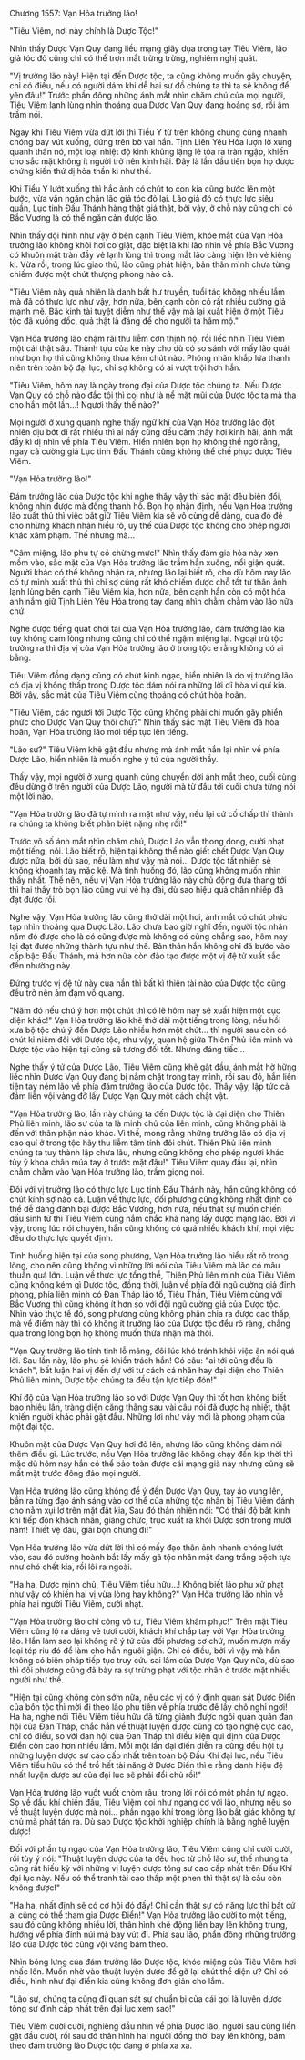 




Chương 1557: Vạn Hỏa trưởng lão!


"Tiêu Viêm, nơi này chính là Dược Tộc!"

Nhìn thấy Dược Vạn Quy đang liều mạng giãy dụa trong tay Tiêu Viêm, lão giả tóc đỏ cũng chỉ có thể trợn mắt trừng trừng, nghiêm nghị quát.

"Vị trưởng lão này! Hiện tại đến Dược tộc, ta cũng không muốn gây chuyện, chỉ có điều, nếu có người dám khi dễ hai sư đồ chúng ta thì ta sẽ không để yên đâu!" Trước phần đông những ánh mắt nhìn chăm chú của mọi người, Tiêu Viêm lạnh lùng nhìn thoáng qua Dược Vạn Quy đang hoảng sợ, rồi âm trầm nói.

Ngay khi Tiêu Viêm vừa dứt lời thì Tiểu Y từ trên không chung cũng nhanh chóng bay vút xuống, đứng trên bờ vai hắn. Tịnh Liên Yêu Hỏa lượn lờ xung quanh thân nó, một loại nhiệt độ kinh khủng lặng lẽ tỏa ra tràn ngập, khiến cho sắc mặt không ít người trở nên kinh hãi. Đây là lần đầu tiên bọn họ được chứng kiến thứ dị hỏa thần kì như thế.

Khi Tiểu Y lướt xuống thì hắc ảnh có chút to con kia cũng bước lên một bước, vừa vặn ngăn chặn lão giả tóc đỏ lại. Lão giả đó có thực lực siêu quần, Lục tinh Đấu Thánh hàng thật giá thật, bởi vậy, ở chỗ này cũng chỉ có Bắc Vương là có thể ngăn cản được lão.

Nhìn thấy đội hình như vậy ở bên cạnh Tiêu Viêm, khóe mắt của Vạn Hỏa trưởng lão không khỏi hơi co giật, đặc biệt là khi lão nhìn về phía Bắc Vương có khuôn mặt tràn đầy vẻ lạnh lùng thì trong mắt lão càng hiện lên vẻ kiêng kị. Vừa rồi, trong lúc giao thủ, lão cũng phát hiện, bản thân mình chưa từng chiếm được một chút thượng phong nào cả.

"Tiêu Viêm này quả nhiên là danh bất hư truyền, tuổi tác không nhiều lắm mà đã có thực lực như vậy, hơn nữa, bên cạnh còn có rất nhiều cường giả mạnh mẽ. Bậc kinh tài tuyệt diễm như thế vậy mà lại xuất hiện ở một Tiêu tộc đã xuống dốc, quả thật là đáng để cho người ta hâm mộ."

Vạn Hỏa trưởng lão chậm rãi thu liễm cơn thịnh nộ, rồi liếc nhìn Tiêu Viêm một cái thật sâu. Thành tựu của kẻ này cho dù có so sánh với mấy lão quái như bọn họ thì cũng không thua kém chút nào. Phóng nhãn khắp lứa thanh niên trên toàn bộ đại lục, chỉ sợ không có ai vượt trội hơn hắn.

"Tiêu Viêm, hôm nay là ngày trọng đại của Dược tộc chúng ta. Nếu Dược Vạn Quy có chỗ nào đắc tội thì coi như là nể mặt mũi của Dược tộc ta mà tha cho hắn một lần…! Ngươi thấy thế nào?"

Mọi người ở xung quanh nghe thấy ngữ khí của Vạn Hỏa trưởng lão đột nhiên dịu bớt đi rất nhiều thì ai nấy cũng đều cảm thấy hơi kinh hãi, ánh mắt đầy kì dị nhìn về phía Tiêu Viêm. Hiển nhiên bọn họ không thể ngờ rằng, ngay cả cường giả Lục tinh Đấu Thánh cũng không thể chế phục được Tiêu Viêm.

"Vạn Hỏa trưởng lão!"

Đám trưởng lão của Dược tộc khi nghe thấy vậy thì sắc mặt đều biến đổi, không nhịn được mà đồng thanh hô. Bọn họ nhận định, nếu Vạn Hỏa trưởng lão xuất thủ thì việc bắt giữ Tiêu Viêm kia sẽ vô cùng dễ dàng, qua đó để cho những khách nhân hiểu rõ, uy thế của Dược tộc không cho phép người khác xâm phạm. Thế nhưng mà…

"Câm miệng, lão phu tự có chừng mực!" Nhìn thấy đám gia hỏa này xen mồm vào, sắc mặt của Vạn Hỏa trưởng lão trầm hẳn xuống, nổi giận quát. Người khác có thể không nhận ra, nhưng lão lại biết rõ, cho dù hôm nay lão có tự mình xuất thủ thì chỉ sợ cũng rất khó chiếm được chỗ tốt từ thân ảnh lạnh lùng bên cạnh Tiêu Viêm kia, hơn nữa, bên cạnh hắn còn có một hỏa anh nắm giữ Tịnh Liên Yêu Hỏa trong tay đang nhìn chằm chằm vào lão nữa chứ.

Nghe được tiếng quát chói tai của Vạn Hỏa trưởng lão, đám trưởng lão kia tuy không cam lòng nhưng cũng chỉ có thể ngậm miệng lại. Ngoại trừ tộc trưởng ra thì địa vị của Vạn Hỏa trưởng lão ở trong tộc e rằng không có ai bằng.

Tiêu Viêm đồng dạng cũng có chút kinh ngạc, hiển nhiên là do vị trưởng lão có địa vị không thấp trong Dược tộc dám nói ra những lời dĩ hòa vi quí kia. Bởi vậy, sắc mặt của Tiêu Viêm cũng thoáng có chút hòa hoãn.

"Tiêu Viêm, các ngươi tới Dược Tộc cũng không phải chỉ muốn gây phiền phức cho Dược Vạn Quy thôi chứ?" Nhìn thấy sắc mặt Tiêu Viêm đã hòa hoãn, Vạn Hỏa trưởng lão mới tiếp tục lên tiếng.

"Lão sư?" Tiêu Viêm khẽ gật đầu nhưng mà ánh mắt hắn lại nhìn về phía Dược Lão, hiển nhiên là muốn nghe ý tứ của người thầy.

Thấy vậy, mọi người ở xung quanh cũng chuyển dời ánh mắt theo, cuối cùng đều dừng ở trên người của Dược Lão, người mà từ đầu tới cuối chưa từng nói một lời nào.

"Vạn Hỏa trưởng lão đã tự mình ra mặt như vậy, nếu lại cứ cố chấp thì thành ra chúng ta không biết phân biệt nặng nhẹ rồi!"

Trước vô số ánh mắt nhìn chăm chú, Dược Lão vẫn thong dong, cười nhạt một tiếng, nói. Lão biết rõ, hiện tại không thể nào giết chết Dược Vạn Quy được nữa, bởi dù sao, nếu làm như vậy mà nói… Dược tộc tất nhiên sẽ không khoanh tay mặc kệ. Mà tình huống đó, lão cũng không muốn nhìn thấy nhất. Thế nên, nếu vị Vạn Hỏa trưởng lão này chủ động đưa thang tới thì hai thầy trò bọn lão cũng vui vẻ hạ đài, dù sao hiệu quả chấn nhiếp đã đạt được rồi.

Nghe vậy, Vạn Hỏa trưởng lão cũng thở dài một hơi, ánh mắt có chút phức tạp nhìn thoáng qua Dược Lão. Lão chưa bao giờ nghĩ đến, người tộc nhân năm đó được cho là có cũng được mà không có cũng chẳng sao, hôm nay lại đạt được những thành tựu như thế. Bản thân hắn không chỉ đã bước vào cấp bậc Đấu Thánh, mà hơn nữa còn đào tạo được một vị đệ tử xuất sắc đến nhường này.

Đứng trước vị đệ tử này của hắn thì bất kì thiên tài nào của Dược tộc cũng đều trở nên ảm đạm vô quang.

"Năm đó nếu chú ý hơn một chút thì có lẽ hôm nay sẽ xuất hiện một cục diện khác!" Vạn Hỏa trưởng lão khẽ thở dài một tiếng trong lòng, nếu hồi xưa bộ tộc chú ý đến Dược Lão nhiều hơn một chút… thì người sau còn có chút kỉ niệm đối với Dược tộc, như vậy, quan hệ giữa Thiên Phủ liên minh và Dược tộc vào hiện tại cũng sẽ tương đối tốt. Nhưng đáng tiếc…

Nghe thấy ý tứ của Dược Lão, Tiêu Viêm cũng khẽ gật đầu, ánh mắt hờ hững liếc nhìn Dược Vạn Quy đang bị nắm chặt trong tay mình, rồi sau đó, hắn liền tiện tay ném lão về phía đám trưởng lão của Dược tộc. Thấy vậy, lập tức cả đám liền vội vàng đỡ lấy Dược Vạn Quy một cách chật vật.

"Vạn Hỏa trưởng lão, lần này chúng ta đến Dược tộc là đại diện cho Thiên Phủ liên minh, lão sư của ta là minh chủ của liên minh, cũng không phải là đến với thân phận nào khác. Vì thế, mong rằng những trưởng lão có địa vị cao quí ở trong tộc hãy thu liễm tâm tính đôi chút. Thiên Phủ liên minh chúng ta tuy thành lập chưa lâu, nhưng cũng không cho phép người khác tùy ý khoa chân múa tay ở trước mặt đâu!" Tiêu Viêm quay đầu lại, nhìn chằm chằm vào Vạn Hỏa trưởng lão, trầm giọng nói.

Đối với vị trưởng lão có thực lực Lục tinh Đấu Thánh này, hắn cũng không có chút kính sợ nào cả. Luận về thực lực, đối phương cũng không nhất định có thể dễ dàng đánh bại được Bắc Vương, hơn nữa, nếu thật sự muốn chiến đấu sinh tử thì Tiêu Viêm cũng nắm chắc khả năng lấy được mạng lão. Bởi vì vậy, trong lúc nói chuyện, hắn cũng không có quá nhiều khách khí, mọi việc đều do thực lực quyết định.

Tình huống hiện tại của song phương, Vạn Hỏa trưởng lão hiểu rất rõ trong lòng, cho nên cũng không vì những lời nói của Tiêu Viêm mà lão có mâu thuẫn quá lớn. Luận về thực lực tổng thể, Thiên Phủ liên minh của Tiêu Viêm cũng không kém gì Dược tộc, đồng thời, luận về phía đội ngũ cường giả đỉnh phong, phía liên minh có Đan Tháp lão tổ, Tiêu Thần, Tiêu Viêm cùng với Bắc Vương thì cũng không ít hơn so với đội ngũ cường giả của Dược tộc. Nhìn vào thực tế đó, song phương cũng không phân chia ra được cao thấp, mà về điểm này thì có không ít trưởng lão của Dược tộc đều rõ ràng, chẳng qua trong lòng bọn họ không muốn thừa nhận mà thôi.

"Vạn Quy trưởng lão tính tình lỗ mãng, đôi lúc khó tránh khỏi việc ăn nói quá lời. Sau lần này, lão phu sẽ khiển trách hắn! Có câu: "ai tới cũng đều là khách", bất luận hai vị đến dự với tư cách cá nhân hay đại diện cho Thiên Phủ liên minh, Dược tộc chúng ta đều tận lực tiếp đón!"

Khí độ của Vạn Hỏa trưởng lão so với Dược Vạn Quy thì tốt hơn không biết bao nhiêu lần, tràng diện căng thẳng sau vài câu nói đã được hạ nhiệt, thật khiến người khác phải gật đầu. Những lời như vậy mới là phong phạm của một đại tộc.

Khuôn mặt của Dược Vạn Quy hơi đỏ lên, nhưng lão cũng không dám nói thêm điều gì. Lúc trước, nếu Vạn Hỏa trưởng lão không chạy đến kịp thời thì mặc dù hôm nay hắn có thể bảo toàn được cái mạng già này nhưng cũng sẽ mất mặt trước đông đảo mọi người.

Vạn Hỏa trưởng lão cũng không để ý đến Dược Vạn Quy, tay áo vung lên, bắn ra từng đạo ánh sáng vào cơ thể của những tộc nhân bị Tiêu Viêm đánh cho nằm xụi lơ trên mặt đất kia, Sau đó thản nhiên nói: "Có thái độ bất kính khi tiếp đón khách nhân, giáng chức, trục xuất ra khỏi Dược sơn trong mười năm! Thiết vệ đâu, giải bọn chúng đi!"

Vạn Hỏa trưởng lão vừa dứt lời thì có mấy đạo thân ảnh nhanh chóng lướt vào, sau đó cường hoành bắt lấy mấy gã tộc nhân mặt đang trắng bệch tựa như chó chết kia, rồi lôi ra ngoài.

"Ha ha, Dược minh chủ, Tiêu Viêm tiểu hữu…! Không biết lão phu xử phạt như vậy có khiến hai vị vừa lòng hay không?" Vạn Hỏa trưởng lão nhìn về phía hai người Tiêu Viêm, cười nhạt.

"Vạn Hỏa trưởng lão chí công vô tư, Tiêu Viêm khâm phục!" Trên mặt Tiêu Viêm cũng lộ ra dáng vẻ tươi cười, khách khí chắp tay với Vạn Hỏa trưởng lão. Hắn làm sao lại không rõ ý tứ của đối phương cơ chứ, muốn mượn mấy loại tép riu đó để làm cho hắn nguôi giận. Chỉ có điều, bởi vì vậy mà hắn không có biện pháp tiếp tục truy cứu sai lầm của Dược Vạn Quy nữa, dù sao thì đối phương cũng đã bày ra sự trừng phạt với tộc nhân ở trước mặt nhiều người như thế.

"Hiện tại cũng không còn sớm nữa, nếu các vị có ý định quan sát Dược Điển của bổn tộc thì mời đi theo lão phu tiến về phía trước để lấy chỗ nghỉ ngơi! Ha ha, nghe nói Tiêu Viêm tiểu hữu đã từng giành được ngôi quán quân đan hội của Đan Tháp, chắc hẳn về thuật luyện dược cũng có tạo nghệ cực cao, chỉ có điều, so với đan hội của Đan Tháp thì điều kiện qui định của Dược Điển còn cao hơn nhiều lắm. Mỗi một lần đại điển diễn ra cũng đều hội tụ những luyện dược sư cao cấp nhất trên toàn bộ Đấu Khí đại lục, nếu Tiêu Viêm tiểu hữu có thể trổ hết tài năng ở Dược Điển thì e rằng danh hiệu đệ nhất luyện dược sư của đại lục sẽ phải đổi chủ rồi!"

Vạn Hỏa trưởng lão vuốt vuốt chòm râu, trong lời nói có một phần tự ngạo. So về đấu khí chiến đấu, Tiêu Viêm coi như ngang cơ với lão, nhưng nếu so về thuật luyện dược mà nói… phần ngạo khí trong lòng lão bất giác không tự chủ mà phát tán ra. Dù sao Dược tộc khởi nghiệp chính là bằng nghề luyện dược!

Đối với phần tự ngạo của Vạn Hỏa trưởng lão, Tiêu Viêm cũng chỉ cười cười, rồi tùy ý nói: "Thuật luyện dược của ta đều học từ chỗ lão sư, thế nhưng ta cũng rất hiếu kỳ với những vị luyện dược tông sư cao cấp nhất trên Đấu Khí đại lục này. Nếu có thể tranh tài cao thấp một phen thì thật sự là cầu còn không được!"

"Ha ha, nhất định sẽ có cơ hội đó đấy! Chỉ cần thật sự có năng lực thì bất cứ ai cũng có thể tham gia Dược Điển!" Vạn Hỏa trưởng lão cười to một tiếng, sau đó cũng không nhiều lời, thân hình khẽ động liền bay lên không trung, hướng về phía đỉnh núi mà bay vút đi. Phía sau lão, phần đông những trưởng lão của Dược tộc cũng vội vàng bám theo.

Nhìn bóng lưng của đám trưởng lão Dược tộc, khóe miệng của Tiêu Viêm hơi nhấc lên. Muốn nhờ vào thuật luyện dược để gỡ lại chút thể diện ư? Chỉ có điều, hình như đại điển kia cũng không đơn giản cho lắm.

"Lão sư, chúng ta cũng đi quan sát sự chuẩn bị của cái gọi là luyện dược tông sư đỉnh cấp nhất trên đại lục xem sao!"

Tiêu Viêm cười cười, nghiêng đầu nhìn về phía Dược lão, người sau cũng liền gật đầu cười, rồi sau đó thân hình hai người đồng thời bay lên không, bám theo đám trưởng lão Dược tộc đang ở phía xa xa.




